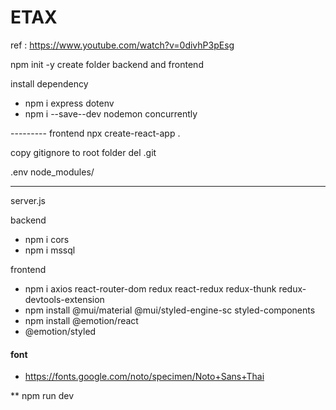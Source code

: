 # ETAX

ref : https://www.youtube.com/watch?v=0divhP3pEsg

npm init -y
create folder backend and frontend

install dependency

- npm i express dotenv
- npm i --save--dev nodemon concurrently

--------- frontend
npx create-react-app .

copy gitignore to root folder
del .git

.env
node_modules/

---

server.js

backend

- npm i cors
- npm i mssql

frontend

- npm i axios react-router-dom redux react-redux redux-thunk redux-devtools-extension
- npm install @mui/material @mui/styled-engine-sc styled-components
- npm install @emotion/react
- @emotion/styled

#### font

- https://fonts.google.com/noto/specimen/Noto+Sans+Thai

\*\* npm run dev
